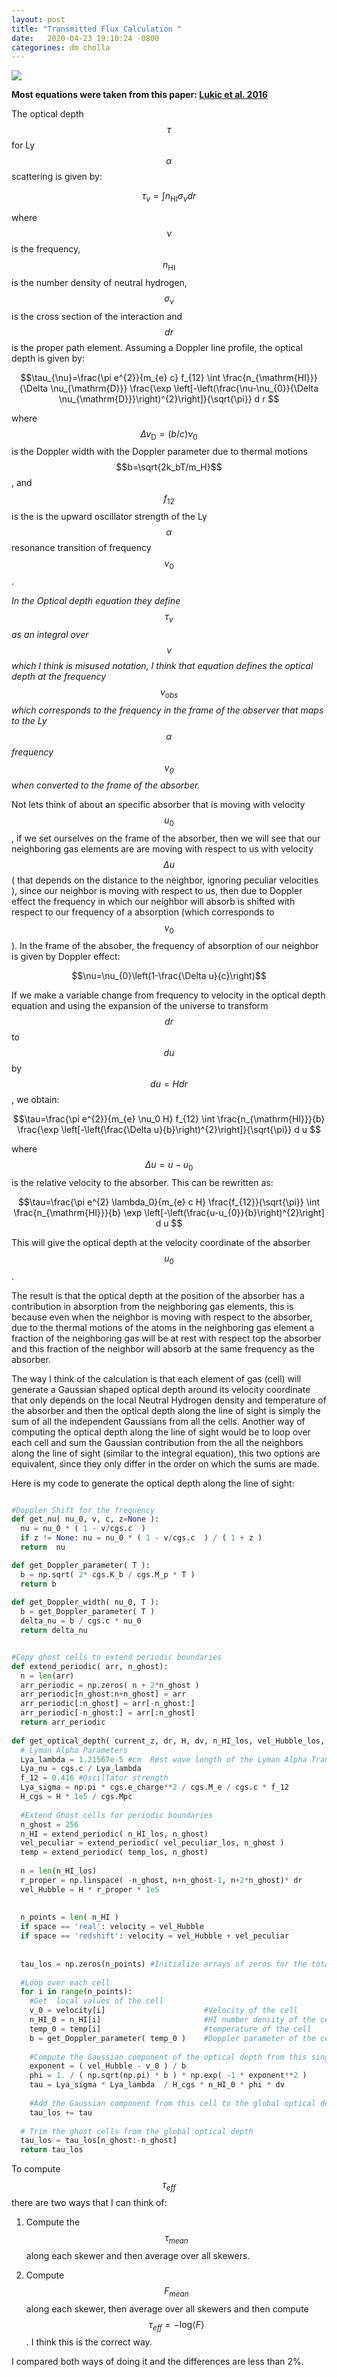 ```yaml
---
layout: post
title: "Transmitted Flux Calculation "
date:   2020-04-23 19:10:24 -0800
categorines: dm cholla
---
```


<img src="{{ site.url }}assets/images/transmited_flux_pchw18.png"> 

**Most equations were taken from this paper:  [Lukic et al. 2016](https://arxiv.org/abs/1406.6361)**


The optical depth $$\tau$$ for Ly$$\alpha$$ scattering is given by:

$$\tau_{\nu}=\int n_{\mathrm{HI}} \sigma_{\nu} dr$$
 
 where $$\nu$$ is the frequency, $$n_{\mathrm{HI}}$$ is the number density of neutral hydrogen, $$\sigma_{\nu}$$ is the cross section of the interaction and $$dr$$ is the proper path element. Assuming a Doppler line profile, the optical depth is given by:
 
 
$$\tau_{\nu}=\frac{\pi e^{2}}{m_{e} c} f_{12} \int \frac{n_{\mathrm{HI}}}{\Delta \nu_{\mathrm{D}}} \frac{\exp \left[-\left(\frac{\nu-\nu_{0}}{\Delta \nu_{\mathrm{D}}}\right)^{2}\right]}{\sqrt{\pi}} d r $$

where $$\Delta \nu_{\mathrm{D}}=(b/c)\nu_0$$ is the Doppler width with the Doppler parameter due to thermal motions $$b=\sqrt{2k_bT/m_H}$$, and $$f_{12}$$ is the is the upward oscillator strength of the Ly$$\alpha$$ resonance transition of frequency $$\nu_0$$.

*In the Optical depth equation they define $$\tau_{\nu}$$ as an integral over $$\nu$$ which I think is misused notation, I think that equation defines the optical depth at the frequency $$\nu_{\mathrm{obs}}$$ which corresponds to the frequency in the frame of the observer that maps to the Ly$$\alpha$$ frequency $$\nu_0$$ when converted to the frame of the absorber.*


Not lets think of about an specific absorber that is moving with velocity $$u_0$$, if we set ourselves on the frame of the absorber, then we will see that our neighboring  gas elements are are moving with respect to us with velocity $$\Delta u$$( that depends on the distance to the neighbor, ignoring peculiar velocities ), since our neighbor is moving with respect to us, then due to Doppler effect the frequency in which our neighbor will absorb is shifted with respect to our frequency of a absorption (which corresponds to $$\nu_0$$ ).  In the frame of the absober, the frequency of absorption of our neighbor is given by Doppler effect:

$$\nu=\nu_{0}\left(1-\frac{\Delta u}{c}\right)$$


If we make a variable change from frequency to velocity in the optical depth equation and using the expansion of the universe to transform $$dr$$ to $$du$$ by $$du = H dr$$, we obtain:

$$\tau=\frac{\pi e^{2}}{m_{e}  \nu_0 H} f_{12} \int \frac{n_{\mathrm{HI}}}{b} \frac{\exp \left[-\left(\frac{\Delta u}{b}\right)^{2}\right]}{\sqrt{\pi}} d u $$

where $$\Delta u = u-u_{0}$$ is the relative velocity to the absorber. This can be rewritten as:

$$\tau=\frac{\pi e^{2} \lambda_0}{m_{e}  c H} \frac{f_{12}}{\sqrt{\pi}} \int \frac{n_{\mathrm{HI}}}{b} \exp \left[-\left(\frac{u-u_{0}}{b}\right)^{2}\right] d u $$

This will give the optical depth at the velocity coordinate of the absorber $$u_0$$.

The result is that the optical depth at the position of the absorber has a contribution in absorption from the neighboring gas elements, this is because even when the neighbor is moving with respect to the absorber, due to the thermal motions of the atoms in the neighboring gas element a fraction of the neighboring gas will be at rest with respect top the absorber and this fraction of the neighbor will absorb at the same frequency as the absorber.

The way I think of the calculation is that each element of gas (cell) will generate a Gaussian shaped optical depth around its velocity coordinate that only depends on the local Neutral Hydrogen density and temperature of the absorber and then the  optical depth along the line of sight is simply the sum of all the independent Gaussians from all the cells. Another way of computing the optical depth along the line of sight would be to loop over each cell and sum the Gaussian contribution from the all the neighbors along the line of sight (similar to the integral equation), this two options are equivalent, since they only differ in the order on which the sums are made.


Here is my code to generate the optical depth along the line of sight:

```python

#Doppler Shift for the frequency
def get_nu( nu_0, v, c, z=None ):
  nu = nu_0 * ( 1 - v/cgs.c  )
  if z != None: nu = nu_0 * ( 1 - v/cgs.c  ) / ( 1 + z ) 
  return  nu

def get_Doppler_parameter( T ):
  b = np.sqrt( 2* cgs.K_b / cgs.M_p * T )
  return b
  
def get_Doppler_width( nu_0, T ):
  b = get_Doppler_parameter( T ) 
  delta_nu = b / cgs.c * nu_0
  return delta_nu


#Copy ghost cells to extend periodic boundaries   
def extend_periodic( arr, n_ghost):
  n = len(arr)
  arr_periodic = np.zeros( n + 2*n_ghost )
  arr_periodic[n_ghost:n+n_ghost] = arr
  arr_periodic[:n_ghost] = arr[-n_ghost:]
  arr_periodic[-n_ghost:] = arr[:n_ghost]
  return arr_periodic
  
def get_optical_depth( current_z, dr, H, dv, n_HI_los, vel_Hubble_los, vel_peculiar_los, temp_los, space='redshift' ):
  # Lyman Alpha Parameters
  Lya_lambda = 1.21567e-5 #cm  Rest wave length of the Lyman Alpha Transition
  Lya_nu = cgs.c / Lya_lambda
  f_12 = 0.416 #Oscillator strength
  Lya_sigma = np.pi * cgs.e_charge**2 / cgs.M_e / cgs.c * f_12
  H_cgs = H * 1e5 / cgs.Mpc 
  
  #Extend Ghost cells for periodic boundaries
  n_ghost = 256
  n_HI = extend_periodic( n_HI_los, n_ghost)
  vel_peculiar = extend_periodic( vel_peculiar_los, n_ghost )
  temp = extend_periodic( temp_los, n_ghost) 
  
  n = len(n_HI_los)
  r_proper = np.linspace( -n_ghost, n+n_ghost-1, n+2*n_ghost)* dr
  vel_Hubble = H * r_proper * 1e5
  
  
  n_points = len( n_HI )
  if space == 'real': velocity = vel_Hubble
  if space == 'redshift': velocity = vel_Hubble + vel_peculiar
  
  
  tau_los = np.zeros(n_points) #Initialize arrays of zeros for the total optical depth along the line of sight
  
  #Loop over each cell
  for i in range(n_points):
    #Get  local values of the cell
    v_0 = velocity[i]                      #Velocity of the cell
    n_HI_0 = n_HI[i]                       #HI number density of the cell   
    temp_0 = temp[i]                       #temperature of the cell
    b = get_Doppler_parameter( temp_0 )    #Doppler parameter of the cell
    
    #Compute the Gaussian component of the optical depth from this single cell
    exponent = ( vel_Hubble - v_0 ) / b
    phi = 1. / ( np.sqrt(np.pi) * b ) * np.exp( -1 * exponent**2 )
    tau = Lya_sigma * Lya_lambda  / H_cgs * n_HI_0 * phi * dv
    
    #Add the Gaussian component from this cell to the global optical depth along the line of sight
    tau_los += tau
    
  # Trim the ghost cells from the global optical depth 
  tau_los = tau_los[n_ghost:-n_ghost]
  return tau_los


```


To compute $$\tau_{eff}$$ there are two ways that I can think of:

1. Compute the $$\tau_{mean}$$ along each skewer and then average over all skewers.

2. Compute $$F_{mean}$$ along each skewer, then average over all skewers and then compute $$\tau_{eff} = - \mathrm{log} \langle F \rangle $$. I think this is the correct way.

I compared both ways of doing it and the differences are less than 2%.


   
 
  